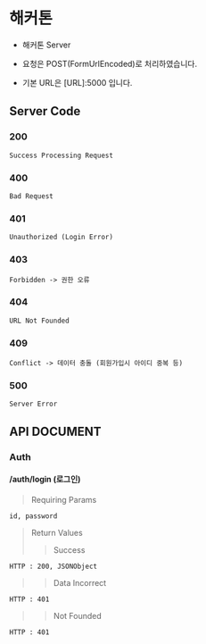 # 해커톤
* 해커톤 Server

* 요청은 POST(FormUrlEncoded)로 처리하였습니다.

* 기본 URL은 [URL]:5000 입니다.

## Server Code
### 200

    Success Processing Request

### 400

    Bad Request

### 401

    Unauthorized (Login Error)

### 403

    Forbidden -> 권한 오류

### 404

    URL Not Founded

### 409

    Conflict -> 데이터 충돌 (회원가입시 아이디 중복 등)

### 500

    Server Error


## API DOCUMENT

### Auth

#### /auth/login (로그인)
>Requiring Params

    id, password

>Return Values
>>Success

    HTTP : 200, JSONObject

>>Data Incorrect

    HTTP : 401

>>Not Founded

    HTTP : 401
